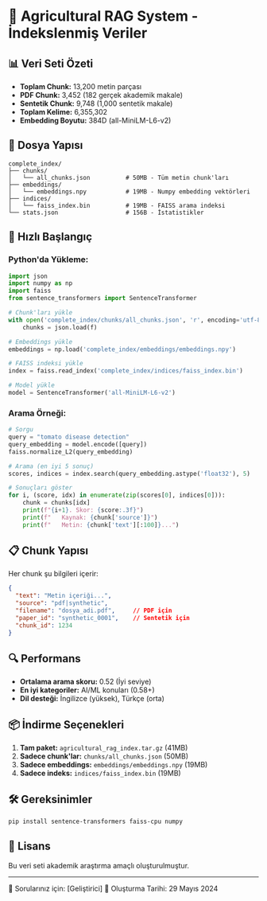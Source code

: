 # 🌾 Agricultural RAG System - İndekslenmiş Veriler

## 📊 Veri Seti Özeti
- **Toplam Chunk:** 13,200 metin parçası
- **PDF Chunk:** 3,452 (182 gerçek akademik makale)
- **Sentetik Chunk:** 9,748 (1,000 sentetik makale)
- **Toplam Kelime:** 6,355,302
- **Embedding Boyutu:** 384D (all-MiniLM-L6-v2)

## 📁 Dosya Yapısı
```
complete_index/
├── chunks/
│   └── all_chunks.json          # 50MB - Tüm metin chunk'ları
├── embeddings/
│   └── embeddings.npy           # 19MB - Numpy embedding vektörleri
├── indices/
│   └── faiss_index.bin          # 19MB - FAISS arama indeksi
└── stats.json                   # 156B - İstatistikler
```

## 🚀 Hızlı Başlangıç

### Python'da Yükleme:
```python
import json
import numpy as np
import faiss
from sentence_transformers import SentenceTransformer

# Chunk'ları yükle
with open('complete_index/chunks/all_chunks.json', 'r', encoding='utf-8') as f:
    chunks = json.load(f)

# Embeddings yükle
embeddings = np.load('complete_index/embeddings/embeddings.npy')

# FAISS indeksi yükle
index = faiss.read_index('complete_index/indices/faiss_index.bin')

# Model yükle
model = SentenceTransformer('all-MiniLM-L6-v2')
```

### Arama Örneği:
```python
# Sorgu
query = "tomato disease detection"
query_embedding = model.encode([query])
faiss.normalize_L2(query_embedding)

# Arama (en iyi 5 sonuç)
scores, indices = index.search(query_embedding.astype('float32'), 5)

# Sonuçları göster
for i, (score, idx) in enumerate(zip(scores[0], indices[0])):
    chunk = chunks[idx]
    print(f"{i+1}. Skor: {score:.3f}")
    print(f"   Kaynak: {chunk['source']}")
    print(f"   Metin: {chunk['text'][:100]}...")
```

## 📋 Chunk Yapısı
Her chunk şu bilgileri içerir:
```json
{
  "text": "Metin içeriği...",
  "source": "pdf|synthetic",
  "filename": "dosya_adi.pdf",     // PDF için
  "paper_id": "synthetic_0001",    // Sentetik için
  "chunk_id": 1234
}
```

## 🔍 Performans
- **Ortalama arama skoru:** 0.52 (İyi seviye)
- **En iyi kategoriler:** AI/ML konuları (0.58+)
- **Dil desteği:** İngilizce (yüksek), Türkçe (orta)

## 📦 İndirme Seçenekleri
1. **Tam paket:** `agricultural_rag_index.tar.gz` (41MB)
2. **Sadece chunk'lar:** `chunks/all_chunks.json` (50MB)
3. **Sadece embeddings:** `embeddings/embeddings.npy` (19MB)
4. **Sadece indeks:** `indices/faiss_index.bin` (19MB)

## 🛠️ Gereksinimler
```bash
pip install sentence-transformers faiss-cpu numpy
```

## 📝 Lisans
Bu veri seti akademik araştırma amaçlı oluşturulmuştur.

---
📧 Sorularınız için: [Geliştirici]
📅 Oluşturma Tarihi: 29 Mayıs 2024 